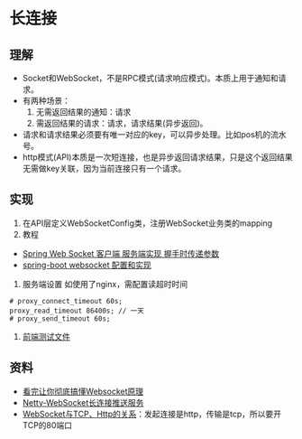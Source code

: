# 长连接

## 理解
* Socket和WebSocket，不是RPC模式(请求响应模式)。本质上用于通知和请求。
* 有两种场景：
  1. 无需返回结果的通知：请求
  1. 需返回结果的请求：请求，请求结果(异步返回)。
* 请求和请求结果必须要有唯一对应的key，可以异步处理。比如pos机的流水号。
* http模式(API)本质是一次短连接，也是异步返回请求结果，只是这个返回结果无需做key关联，因为当前连接只有一个请求。

## 实现
1. 在API层定义WebSocketConfig类，注册WebSocket业务类的mapping
1. 教程
  * [Spring Web Socket 客户端 服务端实现 握手时传递参数](http://lippeng.iteye.com/blog/2299509)
  * [spring-boot websocket 配置和实现](http://blog.csdn.net/clementad/article/details/64444606)
1. 服务端设置
如使用了nginx，需配置读超时时间
```
# proxy_connect_timeout 60s;
proxy_read_timeout 86400s; // 一天
# proxy_send_timeout 60s;
```
1. [前端测试文件](/s/websocket_test.html)

## 资料
* [看完让你彻底搞懂Websocket原理](http://blog.csdn.net/frank_good/article/details/50856585)
* [Netty-WebSocket长连接推送服务](http://blog.csdn.net/z69183787/article/details/52505249)
* [WebSocket与TCP、Http的关系](http://blog.csdn.net/linwei_1029/article/details/47836249)：发起连接是http，传输是tcp，所以要开TCP的80端口
